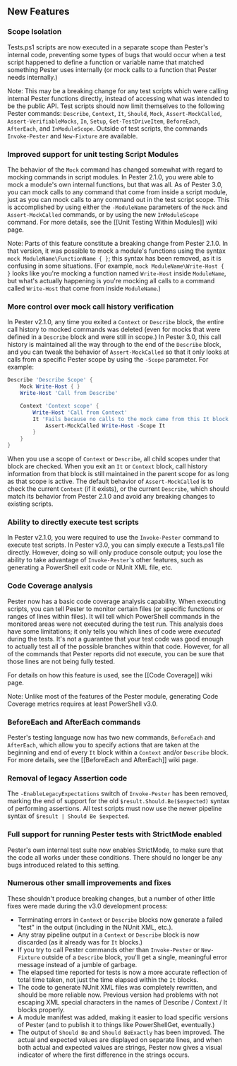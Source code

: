 ## New Features

### Scope Isolation

Tests.ps1 scripts are now executed in a separate scope than Pester's internal code, preventing some types of bugs that would occur when a test script happened to define a function or variable name that matched something Pester uses internally (or mock calls to a function that Pester needs internally.)

Note:  This may be a breaking change for any test scripts which were calling internal Pester functions directly, instead of accessing what was intended to be the public API.  Test scripts should now limit themselves to the following Pester commands:  `Describe`, `Context`, `It`, `Should`, `Mock`, `Assert-MockCalled`, `Assert-VerifiableMocks`, `In`, `Setup`, `Get-TestDriveItem`, `BeforeEach`, `AfterEach`, and `InModuleScope`.  Outside of test scripts, the commands `Invoke-Pester` and `New-Fixture` are available.

### Improved support for unit testing Script Modules

The behavior of the `Mock` command has changed somewhat with regard to mocking commands in script modules.  In Pester 2.1.0, you were able to mock a module's own internal functions, but that was all.  As of Pester 3.0, you can mock calls to any command that come from inside a script module, just as you can mock calls to any command out in the test script scope.  This is accomplished by using either the `-ModuleName` parameters of the `Mock` and `Assert-MockCalled` commands, or by using the new `InModuleScope` command.  For more details, see the [[Unit Testing Within Modules]] wiki page.

Note:  Parts of this feature constitute a breaking change from Pester 2.1.0.  In that version, it was possible to mock a module's functions using the syntax `mock ModuleName\FunctionName { }`; this syntax has been removed, as it is confusing in some situations.  (For example, `mock ModuleName\Write-Host { }` looks like you're mocking a function named `Write-Host` inside `ModuleName`, but what's actually happening is you're mocking all calls to a command called `Write-Host` that come from inside `ModuleName`.)

### More control over mock call history verification

In Pester v2.1.0, any time you exited a `Context` or `Describe` block, the entire call history to mocked commands was deleted (even for mocks that were defined in a `Describe` block and were still in scope.)  In Pester 3.0, this call history is maintained all the way through to the end of the `Describe` block, and you can tweak the behavior of `Assert-MockCalled` so that it only looks at calls from a specific Pester scope by using the `-Scope` parameter.  For example:

```powershell
Describe 'Describe Scope' {
    Mock Write-Host { }
    Write-Host 'Call from Describe'

    Context 'Context scope' {
        Write-Host 'Call from Context'
        It 'Fails because no calls to the mock came from this It block' {
            Assert-MockCalled Write-Host -Scope It
        }
    }
}
```

When you use a scope of `Context` or `Describe`, all child scopes under that block are checked.  When you exit an `It` or `Context` block, call history information from that block is still maintained in the parent scope for as long as that scope is active.  The default behavior of `Assert-MockCalled` is to check the current `Context` (if it exists), or the current `Describe`, which should match its behavior from Pester 2.1.0 and avoid any breaking changes to existing scripts.

### Ability to directly execute test scripts

In Pester v2.1.0, you were required to use the `Invoke-Pester` command to execute test scripts.  In Pester v3.0, you can simply execute a Tests.ps1 file directly.  However, doing so will only produce console output; you lose the ability to take advantage of `Invoke-Pester`'s other features, such as generating a PowerShell exit code or NUnit XML file, etc.

### Code Coverage analysis

Pester now has a basic code coverage analysis capability.  When executing scripts, you can tell Pester to monitor certain files (or specific functions or ranges of lines within files).  It will tell which PowerShell commands in the monitored areas were not executed during the test run.  This analysis does have some limitations; it only tells you which lines of code were _executed_ during the tests.  It's not a guarantee that your test code was good enough to actually test all of the possible branches within that code.  However, for all of the commands that Pester reports did not execute, you can be sure that those lines are not being fully tested.

For details on how this feature is used, see the [[Code Coverage]] wiki page.

Note:  Unlike most of the features of the Pester module, generating Code Coverage metrics requires at least PowerShell v3.0.

### BeforeEach and AfterEach commands

Pester's testing language now has two new commands, `BeforeEach` and `AfterEach`, which allow you to specify actions that are taken at the beginning and end of every `It` block within a `Context` and/or `Describe` block.  For more details, see the [[BeforeEach and AfterEach]] wiki page.

### Removal of legacy Assertion code

The `-EnableLegacyExpectations` switch of `Invoke-Pester` has been removed, marking the end of support for the old `$result.Should.Be($expected)` syntax of performing assertions.  All test scripts must now use the newer pipeline syntax of `$result | Should Be $expected`.

### Full support for running Pester tests with StrictMode enabled

Pester's own internal test suite now enables StrictMode, to make sure that the code all works under these conditions.  There should no longer be any bugs introduced related to this setting.

### Numerous other small improvements and fixes

These shouldn't produce breaking changes, but a number of other little fixes were made during the v3.0 development process:

- Terminating errors in `Context` or `Describe` blocks now generate a failed "test" in the output (including in the NUnit XML, etc.).
- Any stray pipeline output in a `Context` or `Describe` block is now discarded (as it already was for `It` blocks.)
- If you try to call Pester commands other than `Invoke-Pester` or `New-Fixture` outside of a `Describe` block, you'll get a single, meaningful error message instead of a jumble of garbage.
- The elapsed time reported for tests is now a more accurate reflection of total time taken, not just the time elapsed within the `It` blocks.
- The code to generate NUnit XML files was completely rewritten, and should be more reliable now.  Previous version had problems with not escaping XML special characters in the names of Describe / Context / It blocks properly.
- A module manifest was added, making it easier to load specific versions of Pester (and to publish it to things like PowerShellGet, eventually.)
- The output of `Should Be` and `Should BeExactly` has been improved.  The actual and expected values are displayed on separate lines, and when both actual and expected values are strings, Pester now gives a visual indicator of where the first difference in the strings occurs.
